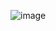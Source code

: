 ![image](https://github.com/companyakis/project01-beginner-image-classification/assets/77589867/e4c5f4c0-64c2-431f-8eb2-d131c0c2c88d)
